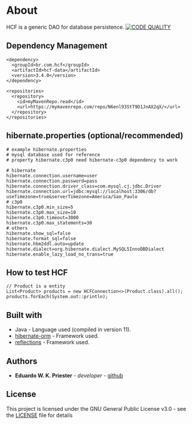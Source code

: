 # About
HCF is a generic DAO for database persistence. [![CODE QUALITY](https://www.code-inspector.com/project/29204/score/svg)](https://frontend.code-inspector.com/public/project/29204/hcf/dashboard)

## Dependency Management
```
<dependency>
  <groupId>br.com.hcf</groupId>
  <artifactId>hcf-data</artifactId>
  <version>3.4.0</version>
</dependency>
```
```
<repositories>
  <repository>
    <id>myMavenRepo.read</id>
    <url>https://mymavenrepo.com/repo/N6enl93StT9D1JnAX2qX/</url>
  </repository>
</repositories>
```

## hibernate.properties (optional/recommended)
```
# example hibernate.properties
# mysql database used for reference
# property hibernate.c3p0 need hibernate-c3p0 dependency to work

# hibernate
hibernate.connection.username=user
hibernate.connection.password=pass
hibernate.connection.driver_class=com.mysql.cj.jdbc.Driver
hibernate.connection.url=jdbc:mysql://localhost:3306/db?useTimezone=true&serverTimezone=America/Sao_Paulo
# c3p0
hibernate.c3p0.min_size=5
hibernate.c3p0.max_size=10
hibernate.c3p0.timeout=3000
hibernate.c3p0.max_statements=30
# others
hibernate.show_sql=false
hibernate.format_sql=false
hibernate.hbm2ddl.auto=update
hibernate.dialect=org.hibernate.dialect.MySQL5InnoDBDialect
hibernate.enable_lazy_load_no_trans=true
```

## How to test HCF 
```
// Product is a entity
List<Product> products = new HCFConnection<>(Product.class).all();
products.forEach(System.out::println);
```

## Built with
* Java - Language used (compiled in version 11).
* [hibernate-orm](https://github.com/hibernate/hibernate-orm) - Framework used.
* [reflections](https://github.com/ronmamo/reflections) - Framework used.

## Authors
* **Eduardo W. K. Priester** - *developer* - [github](https://github.com/Eduardo-Karpinski)

## License
This project is licensed under the GNU General Public License v3.0 - see the [LICENSE](LICENSE) file for details
